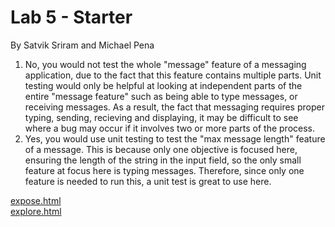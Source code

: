 # Lab 5 - Starter
By Satvik Sriram and Michael Pena

1. No, you would not test the whole "message" feature of a messaging application, due to the fact that this feature contains multiple parts. Unit testing would only be helpful at looking at independent parts of the entire "message feature" such as being able to type messages, or receiving messages. As a result, the fact that messaging requires proper typing, sending, recieving and displaying, it may be difficult to see where a bug may occur if it involves two or more parts of the process.
2. Yes, you would use unit testing to test the "max message length" feature of a message. This is because only one objective is focused here, ensuring the length of the string in the input field, so the only small feature at focus here is typing messages. Therefore, since only one feature is needed to run this, a unit test is great to use here.

[expose.html](https://satviks7.github.io/Lab5_Starter/expose.html) \
[explore.html](https://satviks7.github.io/Lab5_Starter/explore.html)
